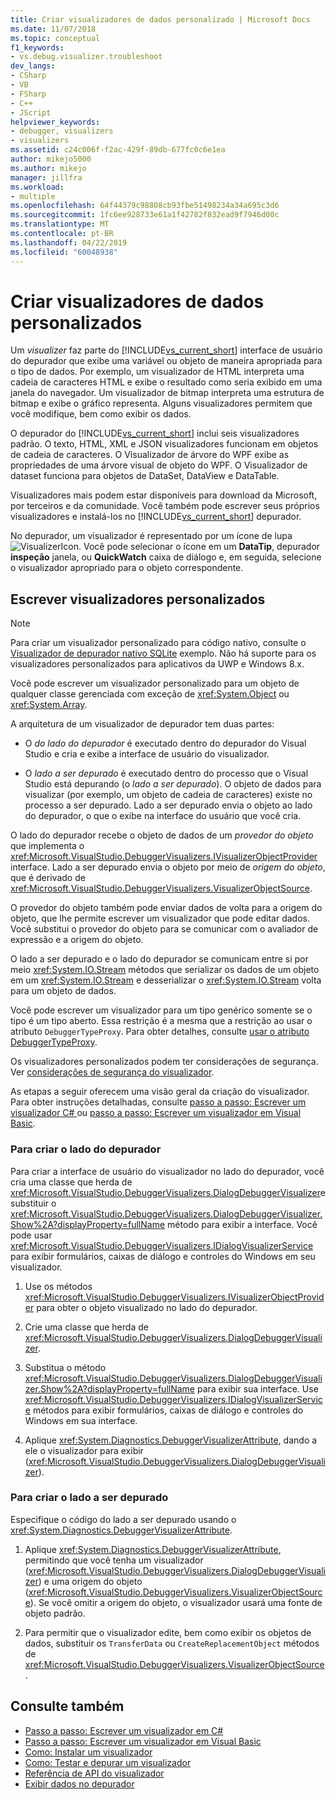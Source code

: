 ```yaml
---
title: Criar visualizadores de dados personalizado | Microsoft Docs
ms.date: 11/07/2018
ms.topic: conceptual
f1_keywords:
- vs.debug.visualizer.troubleshoot
dev_langs:
- CSharp
- VB
- FSharp
- C++
- JScript
helpviewer_keywords:
- debugger, visualizers
- visualizers
ms.assetid: c24c006f-f2ac-429f-89db-677fc0c6e1ea
author: mikejo5000
ms.author: mikejo
manager: jillfra
ms.workload:
- multiple
ms.openlocfilehash: 64f44379c98808cb93fbe51498234a34a695c3d6
ms.sourcegitcommit: 1fc6ee928733e61a1f42782f832ead9f7946d00c
ms.translationtype: MT
ms.contentlocale: pt-BR
ms.lasthandoff: 04/22/2019
ms.locfileid: "60048938"
---
```

# <a name="create-custom-data-visualizers"></a>Criar visualizadores de dados personalizados
 Um *visualizer* faz parte do [!INCLUDE[vs_current_short](../code-quality/includes/vs_current_short_md.md)] interface de usuário do depurador que exibe uma variável ou objeto de maneira apropriada para o tipo de dados. Por exemplo, um visualizador de HTML interpreta uma cadeia de caracteres HTML e exibe o resultado como seria exibido em uma janela do navegador. Um visualizador de bitmap interpreta uma estrutura de bitmap e exibe o gráfico representa. Alguns visualizadores permitem que você modifique, bem como exibir os dados.

 O depurador do [!INCLUDE[vs_current_short](../code-quality/includes/vs_current_short_md.md)] inclui seis visualizadores padrão. O texto, HTML, XML e JSON visualizadores funcionam em objetos de cadeia de caracteres. O Visualizador de árvore do WPF exibe as propriedades de uma árvore visual de objeto do WPF. O Visualizador de dataset funciona para objetos de DataSet, DataView e DataTable.

Visualizadores mais podem estar disponíveis para download da Microsoft, por terceiros e da comunidade. Você também pode escrever seus próprios visualizadores e instalá-los no [!INCLUDE[vs_current_short](../code-quality/includes/vs_current_short_md.md)] depurador.

No depurador, um visualizador é representado por um ícone de lupa ![VisualizerIcon](../debugger/media/dbg-tips-visualizer-icon.png "ícone do visualizador"). Você pode selecionar o ícone em um **DataTip**, depurador **inspeção** janela, ou **QuickWatch** caixa de diálogo e, em seguida, selecione o visualizador apropriado para o objeto correspondente.

## <a name="write-custom-visualizers"></a>Escrever visualizadores personalizados

 > [!NOTE]
 > Para criar um visualizador personalizado para código nativo, consulte o [Visualizador de depurador nativo SQLite](https://github.com/Microsoft/VSSDK-Extensibility-Samples/tree/master/SqliteVisualizer) exemplo. Não há suporte para os visualizadores personalizados para aplicativos da UWP e Windows 8.x.

Você pode escrever um visualizador personalizado para um objeto de qualquer classe gerenciada com exceção de <xref:System.Object> ou <xref:System.Array>.

A arquitetura de um visualizador de depurador tem duas partes:

- O *do lado do depurador* é executado dentro do depurador do Visual Studio e cria e exibe a interface de usuário do visualizador.

- O *lado a ser depurado* é executado dentro do processo que o Visual Studio está depurando (o *lado a ser depurado*). O objeto de dados para visualizar (por exemplo, um objeto de cadeia de caracteres) existe no processo a ser depurado. Lado a ser depurado envia o objeto ao lado do depurador, o que o exibe na interface do usuário que você cria.

O lado do depurador recebe o objeto de dados de um *provedor do objeto* que implementa o <xref:Microsoft.VisualStudio.DebuggerVisualizers.IVisualizerObjectProvider> interface. Lado a ser depurado envia o objeto por meio de *origem do objeto*, que é derivado de <xref:Microsoft.VisualStudio.DebuggerVisualizers.VisualizerObjectSource>.

O provedor do objeto também pode enviar dados de volta para a origem do objeto, que lhe permite escrever um visualizador que pode editar dados. Você substitui o provedor do objeto para se comunicar com o avaliador de expressão e a origem do objeto.

O lado a ser depurado e o lado do depurador se comunicam entre si por meio <xref:System.IO.Stream> métodos que serializar os dados de um objeto em um <xref:System.IO.Stream> e desserializar o <xref:System.IO.Stream> volta para um objeto de dados.

Você pode escrever um visualizador para um tipo genérico somente se o tipo é um tipo aberto. Essa restrição é a mesma que a restrição ao usar o atributo `DebuggerTypeProxy`. Para obter detalhes, consulte [usar o atributo DebuggerTypeProxy](../debugger/using-debuggertypeproxy-attribute.md).

Os visualizadores personalizados podem ter considerações de segurança. Ver [considerações de segurança do visualizador](../debugger/visualizer-security-considerations.md).

As etapas a seguir oferecem uma visão geral da criação do visualizador. Para obter instruções detalhadas, consulte [passo a passo: Escrever um visualizador C# ](../debugger/walkthrough-writing-a-visualizer-in-csharp.md) ou [passo a passo: Escrever um visualizador em Visual Basic](../debugger/walkthrough-writing-a-visualizer-in-visual-basic.md).

### <a name="to-create-the-debugger-side"></a>Para criar o lado do depurador

Para criar a interface de usuário do visualizador no lado do depurador, você cria uma classe que herda de <xref:Microsoft.VisualStudio.DebuggerVisualizers.DialogDebuggerVisualizer>e substituir o <xref:Microsoft.VisualStudio.DebuggerVisualizers.DialogDebuggerVisualizer.Show%2A?displayProperty=fullName> método para exibir a interface. Você pode usar <xref:Microsoft.VisualStudio.DebuggerVisualizers.IDialogVisualizerService> para exibir formulários, caixas de diálogo e controles do Windows em seu visualizador.

1. Use os métodos <xref:Microsoft.VisualStudio.DebuggerVisualizers.IVisualizerObjectProvider> para obter o objeto visualizado no lado do depurador.

1. Crie uma classe que herda de <xref:Microsoft.VisualStudio.DebuggerVisualizers.DialogDebuggerVisualizer>.

1. Substitua o método <xref:Microsoft.VisualStudio.DebuggerVisualizers.DialogDebuggerVisualizer.Show%2A?displayProperty=fullName> para exibir sua interface. Use <xref:Microsoft.VisualStudio.DebuggerVisualizers.IDialogVisualizerService> métodos para exibir formulários, caixas de diálogo e controles do Windows em sua interface.

4. Aplique <xref:System.Diagnostics.DebuggerVisualizerAttribute>, dando a ele o visualizador para exibir (<xref:Microsoft.VisualStudio.DebuggerVisualizers.DialogDebuggerVisualizer>).

### <a name="to-create-the-debuggee-side"></a>Para criar o lado a ser depurado

Especifique o código do lado a ser depurado usando o <xref:System.Diagnostics.DebuggerVisualizerAttribute>.

1. Aplique <xref:System.Diagnostics.DebuggerVisualizerAttribute>, permitindo que você tenha um visualizador (<xref:Microsoft.VisualStudio.DebuggerVisualizers.DialogDebuggerVisualizer>) e uma origem do objeto (<xref:Microsoft.VisualStudio.DebuggerVisualizers.VisualizerObjectSource>). Se você omitir a origem do objeto, o visualizador usará uma fonte de objeto padrão.

1. Para permitir que o visualizador edite, bem como exibir os objetos de dados, substituir os `TransferData` ou `CreateReplacementObject` métodos de <xref:Microsoft.VisualStudio.DebuggerVisualizers.VisualizerObjectSource>.

## <a name="see-also"></a>Consulte também

- [Passo a passo: Escrever um visualizador em C#](../debugger/walkthrough-writing-a-visualizer-in-csharp.md)
- [Passo a passo: Escrever um visualizador em Visual Basic](../debugger/walkthrough-writing-a-visualizer-in-visual-basic.md)
- [Como: Instalar um visualizador](../debugger/how-to-install-a-visualizer.md)
- [Como: Testar e depurar um visualizador](../debugger/how-to-test-and-debug-a-visualizer.md)
- [Referência de API do visualizador](../debugger/visualizer-api-reference.md)
- [Exibir dados no depurador](../debugger/viewing-data-in-the-debugger.md)